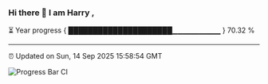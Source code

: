 ### Hi there 👋 I am Harry , 

⏳ Year progress { █████████████████████▁▁▁▁▁▁▁▁▁ } 70.32 %

---

⏰ Updated on Sun, 14 Sep 2025 15:58:54 GMT

![Progress Bar CI](https://github.com/duykhang68/duykhang68/workflows/Progress%20Bar%20CI/badge.svg)
